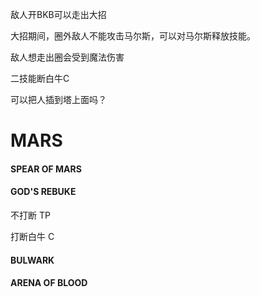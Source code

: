敌人开BKB可以走出大招

大招期间，圈外敌人不能攻击马尔斯，可以对马尔斯释放技能。

敌人想走出圈会受到魔法伤害

二技能断白牛C

可以把人插到塔上面吗？

# MARS

#### SPEAR OF MARS



#### GOD'S REBUKE

不打断 TP

打断白牛 C

#### BULWARK



#### ARENA OF BLOOD